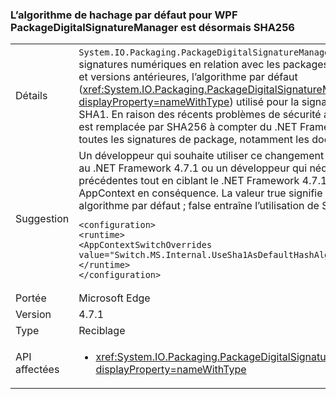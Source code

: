 ### <a name="the-default-hash-algorithm-for-wpf-packagedigitalsignaturemanager-is-now-sha256"></a>L’algorithme de hachage par défaut pour WPF PackageDigitalSignatureManager est désormais SHA256

|   |   |
|---|---|
|Détails|<code>System.IO.Packaging.PackageDigitalSignatureManager</code> fournit des fonctionnalités pour les signatures numériques en relation avec les packages WPF.  Dans le .NET Framework 4.7 et versions antérieures, l’algorithme par défaut (<xref:System.IO.Packaging.PackageDigitalSignatureManager.DefaultHashAlgorithm?displayProperty=nameWithType>) utilisé pour la signature des parties d’un package était SHA1.  En raison des récents problèmes de sécurité avec SHA1, cette valeur par défaut est remplacée par SHA256 à compter du .NET Framework 4.7.1.  Ce changement affecte toutes les signatures de package, notamment les documents XPS.|
|Suggestion|Un développeur qui souhaite utiliser ce changement tout en ciblant une version antérieure au .NET Framework 4.7.1 ou un développeur qui nécessite les fonctionnalités précédentes tout en ciblant le .NET Framework 4.7.1 ou ultérieur peut définir l’indicateur AppContext en conséquence.  La valeur true signifie que SHA1 est utilisé comme algorithme par défaut ; false entraîne l’utilisation de SHA256.<pre><code class="language-xml">&lt;configuration&gt;&#13;&#10;&lt;runtime&gt;&#13;&#10;&lt;AppContextSwitchOverrides value=&quot;Switch.MS.Internal.UseSha1AsDefaultHashAlgorithmForDigitalSignatures=true&quot;/&gt;&#13;&#10;&lt;/runtime&gt;&#13;&#10;&lt;/configuration&gt;&#13;&#10;</code></pre>|
|Portée|Microsoft Edge|
|Version|4.7.1|
|Type|Reciblage|
|API affectées|<ul><li><xref:System.IO.Packaging.PackageDigitalSignatureManager.DefaultHashAlgorithm?displayProperty=nameWithType></li></ul>|

